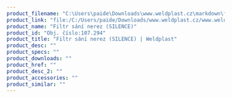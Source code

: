 ```yaml
---
product_filename: "C:\Users\paide\Downloads\www.weldplast.cz\markdown\filtr-sani-nerez-silence.md"
product_link: "file:/C:/Users/paide/Downloads/www.weldplast.cz/www.weldplast.cz/filtr-sani-nerez-silence"
product_name: "Filtr sání nerez (SILENCE)"
product_id: "Obj. číslo:107.294"
product_title: "Filtr sání nerez (SILENCE) | Weldplast"
product_desc: ""
product_specs: ""
product_downloads: ""
product_href: ""
product_desc_2: ""
product_accessories: ""
product_similar: ""
---
```

